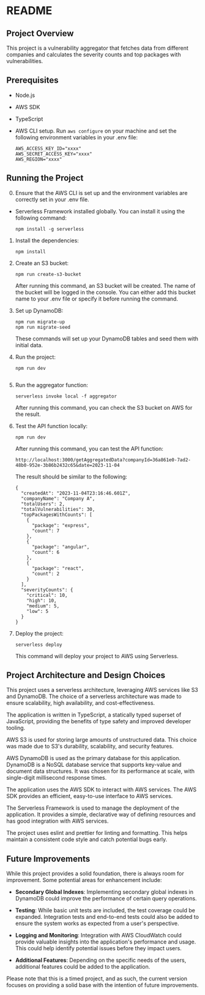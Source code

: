 # README

## Project Overview

This project is a vulnerability aggregator that fetches data from different companies and calculates the severity counts and top packages with vulnerabilities.

## Prerequisites

- Node.js
- AWS SDK
- TypeScript


- AWS CLI setup. Run `aws configure` on your machine and set the following environment variables in your .env file:
    ```
    AWS_ACCESS_KEY_ID="xxxx"
    AWS_SECRET_ACCESS_KEY="xxxx"
    AWS_REGION="xxxx"
    ```

## Running the Project
0. Ensure that the AWS CLI is set up and the environment variables are correctly set in your .env file.

- Serverless Framework installed globally. You can install it using the following command:
    ```
    npm install -g serverless
    ```

1. Install the dependencies:
    ```
    npm install
    ```
2. Create an S3 bucket:
    ```
    npm run create-s3-bucket
    ```
    After running this command, an S3 bucket will be created. The name of the bucket will be logged in the console. You can either add this bucket name to your .env file or specify it before running the command.
    

3. Set up DynamoDB:
    ```
    npm run migrate-up
    npm run migrate-seed
    ```
    These commands will set up your DynamoDB tables and seed them with initial data.

4. Run the project:
    ```
    npm run dev
    ```
    ```
5. Run the aggregator function:
    ```
    serverless invoke local -f aggregator
    ```
    After running this command, you can check the S3 bucket on AWS for the result.

6. Test the API function locally:
    ```
    npm run dev
    ```
    After running this command, you can test the API function:
    ```
    http://localhost:3000/getAggregatedData?companyId=36a861e0-7ad2-48b0-952e-3b86b2432c65&date=2023-11-04
    ```
    The result should be similar to the following:
    ```
    {
      "createdAt": "2023-11-04T23:16:46.601Z",
      "companyName": "Company A",
      "totalUsers": 2,
      "totalVulnerabilities": 30,
      "topPackagesWithCounts": [
        {
          "package": "express",
          "count": 7
        },
        {
          "package": "angular",
          "count": 6
        },
        {
          "package": "react",
          "count": 2
        }
      ],
      "severityCounts": {
        "critical": 10,
        "high": 10,
        "medium": 5,
        "low": 5
      }
    }

6. Deploy the project:
    ```
    serverless deploy
    ```
    This command will deploy your project to AWS using Serverless.


## Project Architecture and Design Choices

This project uses a serverless architecture, leveraging AWS services like S3 and DynamoDB. The choice of a serverless architecture was made to ensure scalability, high availability, and cost-effectiveness.

The application is written in TypeScript, a statically typed superset of JavaScript, providing the benefits of type safety and improved developer tooling.

AWS S3 is used for storing large amounts of unstructured data. This choice was made due to S3's durability, scalability, and security features.

AWS DynamoDB is used as the primary database for this application. DynamoDB is a NoSQL database service that supports key-value and document data structures. It was chosen for its performance at scale, with single-digit millisecond response times.

The application uses the AWS SDK to interact with AWS services. The AWS SDK provides an efficient, easy-to-use interface to AWS services.

The Serverless Framework is used to manage the deployment of the application. It provides a simple, declarative way of defining resources and has good integration with AWS services.

The project uses eslint and prettier for linting and formatting. This helps maintain a consistent code style and catch potential bugs early.

## Future Improvements

While this project provides a solid foundation, there is always room for improvement. Some potential areas for enhancement include:

- **Secondary Global Indexes**: Implementing secondary global indexes in DynamoDB could improve the performance of certain query operations.

- **Testing**: While basic unit tests are included, the test coverage could be expanded. Integration tests and end-to-end tests could also be added to ensure the system works as expected from a user's perspective.

- **Logging and Monitoring**: Integration with AWS CloudWatch could provide valuable insights into the application's performance and usage. This could help identify potential issues before they impact users.

- **Additional Features**: Depending on the specific needs of the users, additional features could be added to the application.

Please note that this is a timed project, and as such, the current version focuses on providing a solid base with the intention of future improvements.
